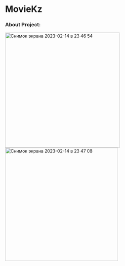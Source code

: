 # MovieKz

### About Project:

<img width="371" alt="Снимок экрана 2023-02-14 в 23 46 54" src="https://user-images.githubusercontent.com/90827203/218817158-791ec53b-ff2b-4c1b-8d2c-b0af694676da.png">
<img width="365" alt="Снимок экрана 2023-02-14 в 23 47 08" src="https://user-images.githubusercontent.com/90827203/218817176-e429eef0-251c-4bbf-af3b-be0536f50ddb.png">
